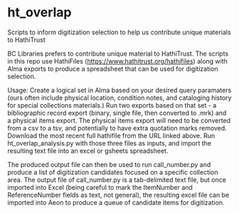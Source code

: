 # ht_overlap
Scripts to inform digitization selection to help us contribute unique materials to HathiTrust

BC Libraries prefers to contribute unique material to HathiTrust. The scripts in this repo use HathiFiles (https://www.hathitrust.org/hathifiles) along with Alma exports to produce a spreadsheet that can be used for digitization selection.

Usage:
Create a logical set in Alma based on your desired query paramaters (ours often include physical location, condition notes, and cataloging history for special collections materials.)
Run two exports based on that set - a bibliographic record export (binary, single file, then converted to .mrk) and a physical items export. The physical items export will need to be converted from a csv to a tsv, and potentially to have extra quotation marks removed.
Download the most recent full hathifile from the URL linked above.
Run ht_overlap_analysis.py with those three files as inputs, and import the resulting text file into an excel or gsheets spreadsheet.

The produced output file can then be used to run call_number.py and produce a list of digitization candidates focused on a specific collection area. The output file of call_number.py is a tab-delimited text file, but once imported into Excel (being careful to mark the ItemNumber and ReferenceNumber fields as text, not general), the resulting excel file can be imported into Aeon to produce a queue of candidate items for digitization.